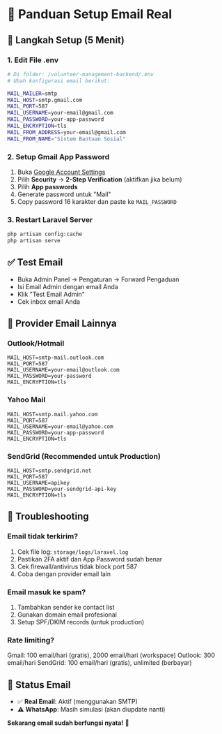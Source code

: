 # 📧 Panduan Setup Email Real

## 🚀 **Langkah Setup (5 Menit)**

### 1. **Edit File .env**
```bash
# Di folder: /volunteer-management-backend/.env
# Ubah konfigurasi email berikut:

MAIL_MAILER=smtp
MAIL_HOST=smtp.gmail.com
MAIL_PORT=587
MAIL_USERNAME=your-email@gmail.com
MAIL_PASSWORD=your-app-password
MAIL_ENCRYPTION=tls
MAIL_FROM_ADDRESS=your-email@gmail.com
MAIL_FROM_NAME="Sistem Bantuan Sosial"
```

### 2. **Setup Gmail App Password**
1. Buka [Google Account Settings](https://myaccount.google.com/)
2. Pilih **Security** → **2-Step Verification** (aktifkan jika belum)
3. Pilih **App passwords**
4. Generate password untuk "Mail"
5. Copy password 16 karakter dan paste ke `MAIL_PASSWORD`

### 3. **Restart Laravel Server**
```bash
php artisan config:cache
php artisan serve
```

## ✅ **Test Email**
- Buka Admin Panel → Pengaturan → Forward Pengaduan
- Isi Email Admin dengan email Anda
- Klik "Test Email Admin"
- Cek inbox email Anda

## 🔧 **Provider Email Lainnya**

### **Outlook/Hotmail**
```env
MAIL_HOST=smtp-mail.outlook.com
MAIL_PORT=587
MAIL_USERNAME=your-email@outlook.com
MAIL_PASSWORD=your-password
MAIL_ENCRYPTION=tls
```

### **Yahoo Mail**
```env
MAIL_HOST=smtp.mail.yahoo.com
MAIL_PORT=587
MAIL_USERNAME=your-email@yahoo.com
MAIL_PASSWORD=your-app-password
MAIL_ENCRYPTION=tls
```

### **SendGrid (Recommended untuk Production)**
```env
MAIL_HOST=smtp.sendgrid.net
MAIL_PORT=587
MAIL_USERNAME=apikey
MAIL_PASSWORD=your-sendgrid-api-key
MAIL_ENCRYPTION=tls
```

## 🐛 **Troubleshooting**

### **Email tidak terkirim?**
1. Cek file log: `storage/logs/laravel.log`
2. Pastikan 2FA aktif dan App Password sudah benar
3. Cek firewall/antivirus tidak block port 587
4. Coba dengan provider email lain

### **Email masuk ke spam?**
1. Tambahkan sender ke contact list
2. Gunakan domain email profesional
3. Setup SPF/DKIM records (untuk production)

### **Rate limiting?**
Gmail: 100 email/hari (gratis), 2000 email/hari (workspace)
Outlook: 300 email/hari
SendGrid: 100 email/hari (gratis), unlimited (berbayar)

## 🎯 **Status Email**
- ✅ **Real Email**: Aktif (menggunakan SMTP)
- ⚠️ **WhatsApp**: Masih simulasi (akan diupdate nanti)

**Sekarang email sudah berfungsi nyata!** 🎉